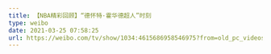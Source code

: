 ```yaml
---
title: 【NBA精彩回顾】“德怀特·霍华德超人”时刻
type: weibo
date: 2021-03-25 07:58:25
url: https://weibo.com/tv/show/1034:4615686958546975?from=old_pc_videoshow
---
```


<!-- more -->